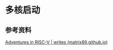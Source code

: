 # 多核启动

















## 参考资料

[Adventures in RISC-V | writes (matrix89.github.io)](https://matrix89.github.io/writes/writes/experiments-in-riscv/)

